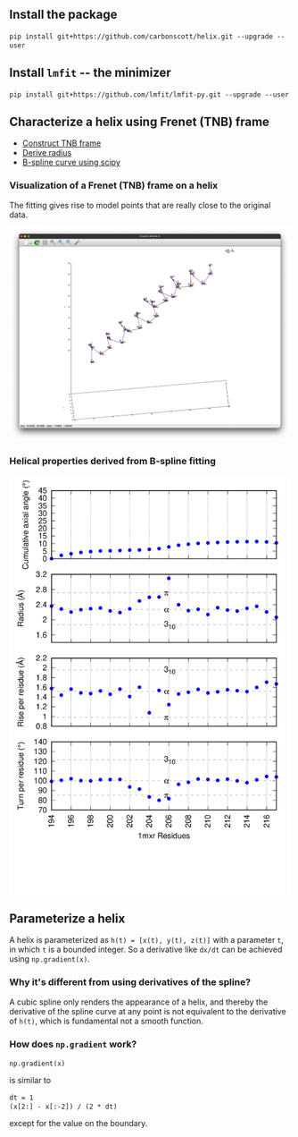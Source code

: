 ## Install the package

```
pip install git+https://github.com/carbonscott/helix.git --upgrade --user
```


## Install `lmfit` -- the minimizer

```
pip install git+https://github.com/lmfit/lmfit-py.git --upgrade --user
```


## Characterize a helix using Frenet (TNB) frame

- [Construct TNB frame](https://www.integreat.ca/NOTES/CALC/14.06.html)
- [Derive radius](https://link.springer.com/10.1007/s00214-009-0639-4)
- [B-spline curve using scipy](https://docs.scipy.org/doc/scipy/reference/generated/scipy.interpolate.splprep.html)

### Visualization of a Frenet (TNB) frame on a helix

The fitting gives rise to model points that are really close to the original
data.  

![](./examples/helix.tnb.png)


### Helical properties derived from B-spline fitting

![](./examples/1mxr.helix.png)


## Parameterize a helix

A helix is parameterized as `h(t) = [x(t), y(t), z(t)]` with a parameter `t`, in which
`t` is a bounded integer.  So a derivative like `dx/dt` can be achieved using
`np.gradient(x)`.  

### Why it's different from using derivatives of the spline?

A cubic spline only renders the appearance of a helix, and thereby the
derivative of the spline curve at any point is not equivalent to the derivative
of `h(t)`, which is fundamental not a smooth function.  

### How does `np.gradient` work?

```
np.gradient(x)
```

is similar to

```
dt = 1
(x[2:] - x[:-2]) / (2 * dt)
```

except for the value on the boundary.  
